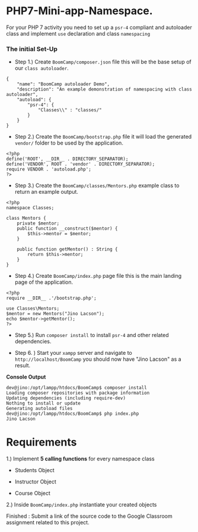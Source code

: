 # PHP7-Mini-app-Namespace.
For your PHP 7 activity you need to set up a `psr-4` compliant and autoloader class and implement `use` declaration and class `namespacing`

### The initial Set-Up

* Step 1.) Create `BoomCamp/composer.json` file this will be the base setup of our `class autoloader`.

```
{
    "name": "BoomCamp autoloader Demo",
    "description": "An example demonstration of namespacing with class autoloader",
    "autoload": {
        "psr-4": { 
            "Classes\\" : "classes/"
        }
    }
}
```

* Step 2.) Create the `BoomCamp/bootstrap.php` file it will load the generated `vendor/` folder to be used by the application.

```
<?php
define('ROOT', __DIR__ . DIRECTORY_SEPARATOR);
define('VENDOR', ROOT . 'vendor' . DIRECTORY_SEPARATOR);
require VENDOR . 'autoload.php';
?>
```

* Step 3.) Create the `BoomCamp/classes/Mentors.php` example class to return an example output.

```
<?php 
namespace Classes;

class Mentors {
    private $mentor;
    public function __construct($mentor) {
        $this->mentor = $mentor;
    }

    public function getMentor() : String {
        return $this->mentor;
    }
}
```

* Step 4.) Create `BoomCamp/index.php` page file this is the main landing page of the application.

```
<?php
require __DIR__ .'/bootstrap.php';

use Classes\Mentors;
$mentor = new Mentors("Jino Lacson");
echo $mentor->getMentor();
?>
```

* Step 5.) Run `composer install` to install `psr-4` and other related dependencies.

* Step 6. ) Start your `xampp` server and navigate to `http://localhost/BoomCamp` you should now have "Jino Lacson" as a result.


**Console Output**


```
dev@jino:/opt/lampp/htdocs/BoomCamp$ composer install
Loading composer repositories with package information
Updating dependencies (including require-dev)
Nothing to install or update
Generating autoload files
dev@jino:/opt/lampp/htdocs/BoomCamp$ php index.php
Jino Lacson
```


# Requirements


1.) Implement **5 calling functions** for every namespace class

* Students Object

* Instructor Object

* Course Object

2.) Inside `BoomCamp/index.php` instantiate your created objects


Finished : Submit a link of the source code to the Google Classroom assignment related to this project.
